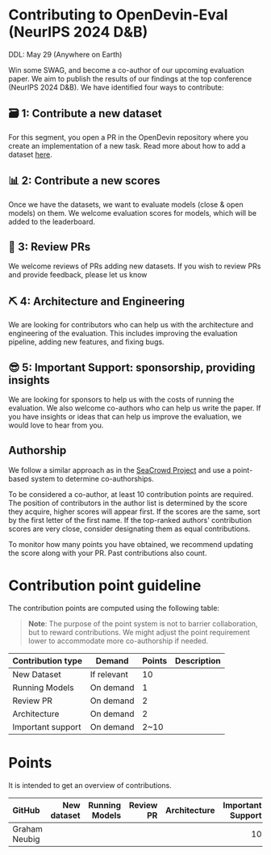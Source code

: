 # Contributing to OpenDevin-Eval (NeurIPS 2024 D&B)

DDL: May 29 (Anywhere on Earth)

Win some SWAG, and become a co-author of our upcoming evaluation paper. We aim to publish the results of our findings at the top conference (NeurIPS 2024 D&B). We have identified four ways to contribute:

## 🗃️ 1: Contribute a new dataset
For this segment, you open a PR in the OpenDevin repository where you create an implementation of a new task. Read more about how to add a dataset [here](./TUTORIAL.md).

## 📊 2: Contribute a new scores
Once we have the datasets, we want to evaluate models (close & open models) on them. We welcome evaluation scores for models, which will be added to the leaderboard.

## 🥸 3: Review PRs
We welcome reviews of PRs adding new datasets. If you wish to review PRs and provide feedback, please let us know

## ⛏️ 4: Architecture and Engineering
We are looking for contributors who can help us with the architecture and engineering of the evaluation. This includes improving the evaluation pipeline, adding new features, and fixing bugs.

## 😎 5: Important Support: sponsorship, providing insights
We are looking for sponsors to help us with the costs of running the evaluation. We also welcome co-authors who can help us write the paper. If you have insights or ideas that can help us improve the evaluation, we would love to hear from you.


## Authorship
We follow a similar approach as in the [SeaCrowd Project](https://github.com/SEACrowd#contributing-to-seacrowd) and use a point-based system to determine co-authorships. 

To be considered a co-author, at least 10 contribution points are required. The position of contributors in the author list is determined by the score they acquire, higher scores will appear first. If the scores are the same, sort by the first letter of the first name. 
If the top-ranked authors' contribution scores are very close, consider designating them as equal contributions.

To monitor how many points you have obtained, we recommend updating the score along with your PR. Past contributions also count. 

# Contribution point guideline
The contribution points are computed using the following table:

> **Note**: The purpose of the point system is not to barrier collaboration, but to reward contributions. We might adjust the point requirement lower to accommodate more co-authorship if needed.


| Contribution type   | Demand              | Points  | Description                                                                                                       |
| ------------------- | ------------------- | ------- | ----------------------------------------------------------------------------------------------------------------- |
| New Dataset         | If relevant         | 10      |                                                           |
| Running Models      | On demand           | 1       |                                                           |
| Review PR           | On demand           | 2       |                                                           |
| Architecture        | On demand           | 2       |                                                           |
| Important support   | On demand           | 2~10    |                                                           |

# Points
It is intended to get an overview of contributions.

 | GitHub            |   New dataset |   Running Models |   Review PR  |   Architecture |   Important Support |      Total |
|:------------------|--------------:|------------:|---------------:|------------:|----------------------:|--------:|
| Graham Neubig     |               |             |                |             |          10           |                |
